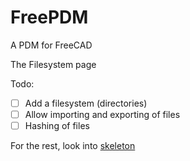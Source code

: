 # FreePDM
A PDM for FreeCAD

The Filesystem page

Todo:
- [ ] Add a filesystem (directories)
- [ ] Allow importing and exporting of files
- [ ] Hashing of files

For the rest, look into [skeleton](../skeleton/README.md)


